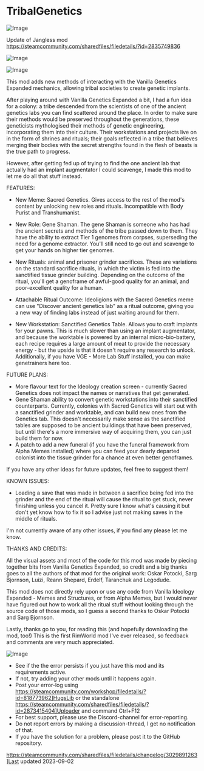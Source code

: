 # TribalGenetics

![Image](https://i.imgur.com/buuPQel.png)

Update of Jangless mod https://steamcommunity.com/sharedfiles/filedetails/?id=2835749836

![Image](https://i.imgur.com/pufA0kM.png)

	
![Image](https://i.imgur.com/Z4GOv8H.png)

This mod adds new methods of interacting with the Vanilla Genetics Expanded mechanics, allowing tribal societies to create genetic implants. 

After playing around with Vanilla Genetics Expanded a bit,  I had a fun idea for a colony: a tribe descended from the scientists of one of the ancient genetics labs you can find scattered around the place. In order to make sure their methods would be preserved throughout the generations, these geneticists mythologised their methods of genetic engineering, incorporating them into their culture. Their workstations and projects live on in the form of shrines and rituals; their goals reflected in a tribe that believes merging their bodies with the secret strengths found in the flesh of beasts is the true path to progress.

However, after getting fed up of trying to find the one ancient lab that actually had an implant augmentator I could scavenge, I made this mod to let me do all that stuff instead.


FEATURES:
- New Meme: Sacred Genetics. Gives access to the rest of the mod's content by unlocking new roles and rituals. Incompatible with Body Purist and Transhumanist.

- New Role: Gene Shaman. The gene Shaman is someone who has had the ancient secrets and methods of the tribe passed down to them. They have the ability to extract Tier 1 genomes from corpses, superseding the need for a genome extractor. You'll still need to go out and scavenge to get your hands on higher tier genomes.

- New Rituals: animal and prisoner grinder sacrifices. These are variations on the standard sacrifice rituals, in which the victim is fed into the sanctified tissue grinder building. Depending on the outcome of the ritual, you'll get a genoframe of awful-good quality for an animal, and poor-excellent quality for a human.

- Attachable Ritual Outcome: Ideoligions with the Sacred Genetics meme can use "Discover ancient genetics lab" as a ritual outcome, giving you a new way of finding labs instead of just waiting around for them.

- New Workstation: Sanctified Genetics Table. Allows you to craft implants for your pawns. This is much slower than using an implant augmentator, and because the worktable is powered by an internal micro-bio-battery, each recipe requires a large amount of meat to provide the necessary energy - but the upside is that it doesn't require any research to unlock. Additionally, if you have VGE - More Lab Stuff installed, you can make genetrainers here too.


FUTURE PLANS:
- More flavour text for the Ideology creation screen - currently Sacred Genetics does not impact the names or narratives that get generated.
- Gene Shaman ability to convert genetic workstations into their sanctified counterparts. Currently, colonies with Sacred Genetics will start out with a sanctified grinder and worktable, and can build new ones from the Genetics tab. This doesn't necessarily make sense as the sanctified tables are supposed to be ancient buildings that have been preserved, but until there's a more immersive way of acquiring them, you can just build them for now.
- A patch to add a new funeral (if you have the funeral framework from Alpha Memes installed) where you can feed your dearly departed colonist into the tissue grinder for a chance at even better genoframes.

If you have any other ideas for future updates, feel free to suggest them!

KNOWN ISSUES:
- Loading a save that was made in between a sacrifice being fed into the grinder and the end of the ritual will cause the ritual to get stuck, never finishing unless you cancel it. Pretty sure I know what's causing it but don't yet know how to fix it so I advise just not making saves in the middle of rituals.

I'm not currently aware of any other issues, if you find any please let me know.


THANKS AND CREDITS:

All the visual assets and most of the code for this mod was made by piecing together bits from Vanilla Genetics Expanded, so credit and a big thanks goes to all the authors of that mod for the original work: Oskar Potocki, Sarg Bjornson, Luizi, Reann Shepard, Erdelf, Taranchuk and Legodude.

This mod does not directly rely upon or use any code from Vanilla Ideology Expanded - Memes and Structures, or from Alpha Memes, but I would never have figured out how to work all the ritual stuff without looking through the source code of those mods, so I guess a second thanks to Oskar Potocki and Sarg Bjornson.

Lastly, thanks go to you, for reading this (and hopefully downloading the mod, too!) This is the first RimWorld mod I've ever released, so feedback and comments are very much appreciated.

![Image](https://i.imgur.com/PwoNOj4.png)



-  See if the the error persists if you just have this mod and its requirements active.
-  If not, try adding your other mods until it happens again.
-  Post your error-log using https://steamcommunity.com/workshop/filedetails/?id=818773962]HugsLib or the standalone https://steamcommunity.com/sharedfiles/filedetails/?id=2873415404]Uploader and command Ctrl+F12
-  For best support, please use the Discord-channel for error-reporting.
-  Do not report errors by making a discussion-thread, I get no notification of that.
-  If you have the solution for a problem, please post it to the GitHub repository.


https://steamcommunity.com/sharedfiles/filedetails/changelog/3029891263]Last updated 2023-09-02
